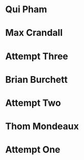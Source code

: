 # Qui Pham
# Max Crandall
# Attempt Three
# Brian Burchett
# Attempt Two
# Thom Mondeaux
# Attempt One
